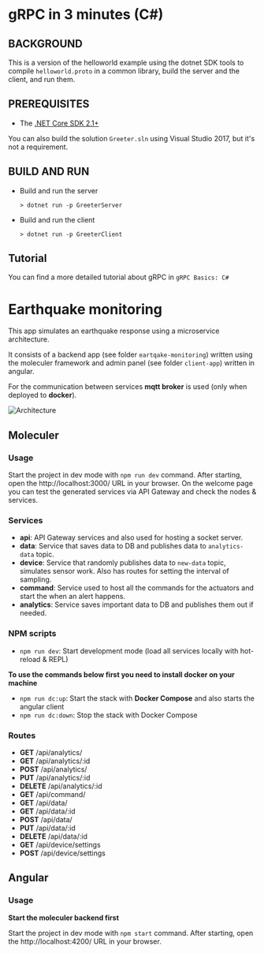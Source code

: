 # gRPC in 3 minutes (C#)

## BACKGROUND

This is a version of the helloworld example using the dotnet SDK
tools to compile `helloworld.proto` in a common library, build the server
and the client, and run them.

## PREREQUISITES

- The [.NET Core SDK 2.1+](https://www.microsoft.com/net/core)

You can also build the solution `Greeter.sln` using Visual Studio 2017,
but it's not a requirement.

## BUILD AND RUN

- Build and run the server

  ```
  > dotnet run -p GreeterServer
  ```

- Build and run the client

  ```
  > dotnet run -p GreeterClient
  ```

## Tutorial

You can find a more detailed tutorial about gRPC in `gRPC Basics: C#`

[grpc basics: c#]: https://grpc.io/docs/tutorials/basic/csharp.html

# Earthquake monitoring

This app simulates an earthquake response using a microservice architecture.

It consists of a backend app (see folder `eartqake-monitoring`) written using the moleculer framework and admin panel (see folder `client-app`) written in angular.

For the communication between services **mqtt broker** is used (only when deployed to **docker**).

![Architecture]()

## Moleculer

### Usage
Start the project in dev mode with `npm run dev` command. 
After starting, open the http://localhost:3000/ URL in your browser. 
On the welcome page you can test the generated services via API Gateway and check the nodes & services.


### Services
- **api**: API Gateway services and also used for hosting a socket server.
- **data**: Service that saves data to DB and publishes data to `analytics-data` topic.
- **device**: Service that randomly publishes data to `new-data` topic, simulates sensor work. Also has routes for setting the interval of sampling.
- **command**: Service used to host all the commands for the actuators and start the when an alert happens.
- **analytics**: Service saves important data to DB and publishes them out if needed.

### NPM scripts

- `npm run dev`: Start development mode (load all services locally with hot-reload & REPL)

**To use the commands below first you need to install docker on your machine**
- `npm run dc:up`: Start the stack with **Docker Compose** and also starts the angular client
- `npm run dc:down`: Stop the stack with Docker Compose

### Routes

- **GET** /api/analytics/	
- **GET** /api/analytics/:id 		
- **POST** /api/analytics/	
- **PUT** /api/analytics/:id		
- **DELETE** /api/analytics/:id
- **GET** /api/command/
- **GET** /api/data/
- **GET** /api/data/:id
- **POST** /api/data/
- **PUT** /api/data/:id
- **DELETE** /api/data/:id
- **GET** /api/device/settings	
- **POST** /api/device/settings

## Angular

### Usage

**Start the moleculer backend first**

Start the project in dev mode with `npm start` command.
After starting, open the http://localhost:4200/ URL in your browser. 
